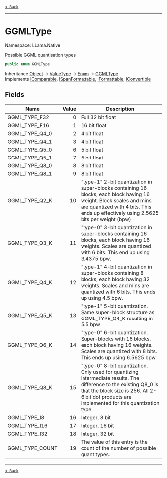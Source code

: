 [`< Back`](./)

---

# GGMLType

Namespace: LLama.Native

Possible GGML quantisation types

```csharp
public enum GGMLType
```

Inheritance [Object](https://docs.microsoft.com/en-us/dotnet/api/system.object) → [ValueType](https://docs.microsoft.com/en-us/dotnet/api/system.valuetype) → [Enum](https://docs.microsoft.com/en-us/dotnet/api/system.enum) → [GGMLType](./llama.native.ggmltype.md)<br>
Implements [IComparable](https://docs.microsoft.com/en-us/dotnet/api/system.icomparable), [ISpanFormattable](https://docs.microsoft.com/en-us/dotnet/api/system.ispanformattable), [IFormattable](https://docs.microsoft.com/en-us/dotnet/api/system.iformattable), [IConvertible](https://docs.microsoft.com/en-us/dotnet/api/system.iconvertible)

## Fields

| Name | Value | Description |
| --- | --: | --- |
| GGML_TYPE_F32 | 0 | Full 32 bit float |
| GGML_TYPE_F16 | 1 | 16 bit float |
| GGML_TYPE_Q4_0 | 2 | 4 bit float |
| GGML_TYPE_Q4_1 | 3 | 4 bit float |
| GGML_TYPE_Q5_0 | 6 | 5 bit float |
| GGML_TYPE_Q5_1 | 7 | 5 bit float |
| GGML_TYPE_Q8_0 | 8 | 8 bit float |
| GGML_TYPE_Q8_1 | 9 | 8 bit float |
| GGML_TYPE_Q2_K | 10 | "type-1" 2-bit quantization in super-blocks containing 16 blocks, each block having 16 weight. Block scales and mins are quantized with 4 bits. This ends up effectively using 2.5625 bits per weight (bpw) |
| GGML_TYPE_Q3_K | 11 | "type-0" 3-bit quantization in super-blocks containing 16 blocks, each block having 16 weights. Scales are quantized with 6 bits. This end up using 3.4375 bpw. |
| GGML_TYPE_Q4_K | 12 | "type-1" 4-bit quantization in super-blocks containing 8 blocks, each block having 32 weights. Scales and mins are quantized with 6 bits. This ends up using 4.5 bpw. |
| GGML_TYPE_Q5_K | 13 | "type-1" 5-bit quantization. Same super-block structure as GGML_TYPE_Q4_K resulting in 5.5 bpw |
| GGML_TYPE_Q6_K | 14 | "type-0" 6-bit quantization. Super-blocks with 16 blocks, each block having 16 weights. Scales are quantized with 8 bits. This ends up using 6.5625 bpw |
| GGML_TYPE_Q8_K | 15 | "type-0" 8-bit quantization. Only used for quantizing intermediate results. The difference to the existing Q8_0 is that the block size is 256. All 2-6 bit dot products are implemented for this quantization type. |
| GGML_TYPE_I8 | 16 | Integer, 8 bit |
| GGML_TYPE_I16 | 17 | Integer, 16 bit |
| GGML_TYPE_I32 | 18 | Integer, 32 bit |
| GGML_TYPE_COUNT | 19 | The value of this entry is the count of the number of possible quant types. |

---

[`< Back`](./)
